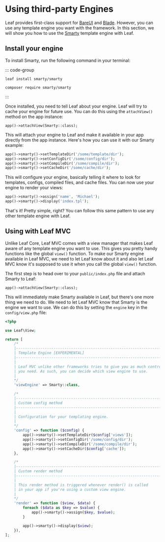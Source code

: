 # Using third-party Engines

Leaf provides first-class support for [BareUI](/docs/frontend/bareui) and [Blade](/docs/frontend/blade). However, you can use any template engine you want with the framework. In this section, we will show you how to use the [Smarty](https://www.smarty.net/) template engine with Leaf.

## Install your engine

To install Smarty, run the following command in your terminal:

::: code-group

```bash:no-line-numbers [Leaf CLI]
leaf install smarty/smarty
```

```bash:no-line-numbers [Composer]
composer require smarty/smarty
```

:::

Once installed, you need to tell Leaf about your engine. Leaf will try to cache your engine for future use. You can do this using the `attachView()` method on the app instance:

```php:no-line-numbers
app()->attachView(Smarty::class);
```

This will attach your engine to Leaf and make it available in your app directly from the app instance. Here's how you can use it with our Smarty example:

```php
app()->smarty()->setTemplateDir('/some/template/dir');
app()->smarty()->setConfigDir('/some/config/dir');
app()->smarty()->setCompileDir('/some/compile/dir');
app()->smarty()->setCacheDir('/some/cache/dir');
```

This will configure your engine, basically telling it where to look for templates, configs, compiled files, and cache files. You can now use your engine to render your views:

```php
app()->smarty()->assign('name', 'Michael');
app()->smarty()->display('index.tpl');
```

That's it! Pretty simple, right? You can follow this same pattern to use any other template engine with Leaf.

## Using with Leaf MVC

Unlike Leaf Core, Leaf MVC comes with a view manager that makes Leaf aware of any template engine you want to use. This gives you pretty handy functions like the global `view()` function. To make our Smarty engine available in Leaf MVC, we need to let Leaf know about it and also let Leaf MVC know it's supposed to use it when you call the global `view()` function.

The first step is to head over to your `public/index.php` file and attach Smarty to Leaf:

```php:no-line-numbers
app()->attachView(Smarty::class);
```

This will immediately make Smarty available in Leaf, but there's one more thing we need to do. We need to let Leaf MVC know that Smarty is the engine we want to use. We can do this by setting the `engine` key in the `config/view.php` file:

```php
<?php

use Leaf\View;

return [
    /*
    |--------------------------------------------------------------------------
    | Template Engine [EXPERIMENTAL]
    |--------------------------------------------------------------------------
    |
    | Leaf MVC unlike other frameworks tries to give you as much control as
    | you need. As such, you can decide which view engine to use.
    |
    */
    'viewEngine' => Smarty::class,

    /*
    |--------------------------------------------------------------------------
    | Custom config method
    |--------------------------------------------------------------------------
    |
    | Configuration for your templating engine.
    |
    */
    'config' => function ($config) {
        app()->smarty()->setTemplateDir($config['views']);
        app()->smarty()->setConfigDir('/some/config/dir');
        app()->smarty()->setCompileDir('/some/compile/dir');
        app()->smarty()->setCacheDir($config['cache']);
    },

    /*
    |--------------------------------------------------------------------------
    | Custom render method
    |--------------------------------------------------------------------------
    |
    | This render method is triggered whenever render() is called
    | in your app if you're using a custom view engine.
    |
    */
    'render' => function ($view, $data) {
        foreach ($data as $key => $value) {
            app()->smarty()->assign($key, $value);
        }

        app()->smarty()->display($view);
    }),
];
```
